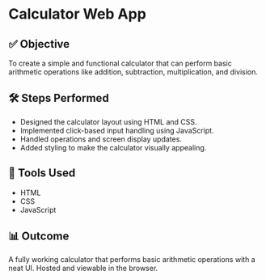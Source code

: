 # Calculator Web App

## ✅ Objective
To create a simple and functional calculator that can perform basic arithmetic operations like addition, subtraction, multiplication, and division.

## 🛠️ Steps Performed
- Designed the calculator layout using HTML and CSS.
- Implemented click-based input handling using JavaScript.
- Handled operations and screen display updates.
- Added styling to make the calculator visually appealing.

## 🧰 Tools Used
- HTML
- CSS
- JavaScript

## 📊 Outcome
A fully working calculator that performs basic arithmetic operations with a neat UI. Hosted and viewable in the browser.
